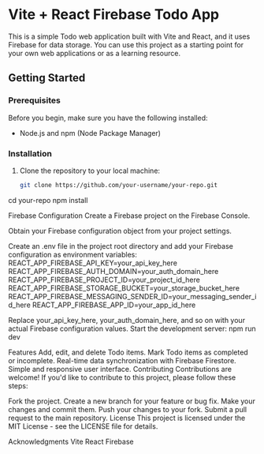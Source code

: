# Vite + React Firebase Todo App

This is a simple Todo web application built with Vite and React, and it uses Firebase for data storage. You can use this project as a starting point for your own web applications or as a learning resource.

## Getting Started

### Prerequisites

Before you begin, make sure you have the following installed:

- Node.js and npm (Node Package Manager)

### Installation

1. Clone the repository to your local machine:

   ```bash
   git clone https://github.com/your-username/your-repo.git
cd your-repo
npm install

Firebase Configuration
Create a Firebase project on the Firebase Console.

Obtain your Firebase configuration object from your project settings.

Create an .env file in the project root directory and add your Firebase configuration as environment variables:
REACT_APP_FIREBASE_API_KEY=your_api_key_here
REACT_APP_FIREBASE_AUTH_DOMAIN=your_auth_domain_here
REACT_APP_FIREBASE_PROJECT_ID=your_project_id_here
REACT_APP_FIREBASE_STORAGE_BUCKET=your_storage_bucket_here
REACT_APP_FIREBASE_MESSAGING_SENDER_ID=your_messaging_sender_id_here
REACT_APP_FIREBASE_APP_ID=your_app_id_here

Replace your_api_key_here, your_auth_domain_here, and so on with your actual Firebase configuration values.
Start the development server:
npm run dev

Features
Add, edit, and delete Todo items.
Mark Todo items as completed or incomplete.
Real-time data synchronization with Firebase Firestore.
Simple and responsive user interface.
Contributing
Contributions are welcome! If you'd like to contribute to this project, please follow these steps:

Fork the project.
Create a new branch for your feature or bug fix.
Make your changes and commit them.
Push your changes to your fork.
Submit a pull request to the main repository.
License
This project is licensed under the MIT License - see the LICENSE file for details.

Acknowledgments
Vite
React
Firebase
 
